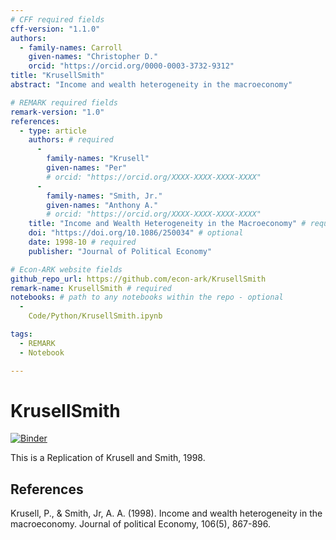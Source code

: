 ```yaml
---
# CFF required fields
cff-version: "1.1.0"
authors:
  - family-names: Carroll
    given-names: "Christopher D."
    orcid: "https://orcid.org/0000-0003-3732-9312"
title: "KrusellSmith"
abstract: "Income and wealth heterogeneity in the macroeconomy"

# REMARK required fields
remark-version: "1.0"
references:
  - type: article
    authors: # required
      -
        family-names: "Krusell"
        given-names: "Per"
        # orcid: "https://orcid.org/XXXX-XXXX-XXXX-XXXX"
      -
        family-names: "Smith, Jr."
        given-names: "Anthony A."
        # orcid: "https://orcid.org/XXXX-XXXX-XXXX-XXXX"
    title: "Income and Wealth Heterogeneity in the Macroeconomy" # required
    doi: "https://doi.org/10.1086/250034" # optional
    date: 1998-10 # required
    publisher: "Journal of Political Economy"

# Econ-ARK website fields
github_repo_url: https://github.com/econ-ark/KrusellSmith
remark-name: KrusellSmith # required 
notebooks: # path to any notebooks within the repo - optional
  - 
    Code/Python/KrusellSmith.ipynb

tags:
  - REMARK
  - Notebook

---
```




# KrusellSmith

[![Binder](https://mybinder.org/badge_logo.svg)](https://mybinder.org/v2/gh/econ-ark/KrusellSmith/HEAD)

This is a Replication of Krusell and Smith, 1998.


## References

Krusell, P., & Smith, Jr, A. A. (1998). Income and wealth heterogeneity in the macroeconomy. Journal of political Economy, 106(5), 867-896.
